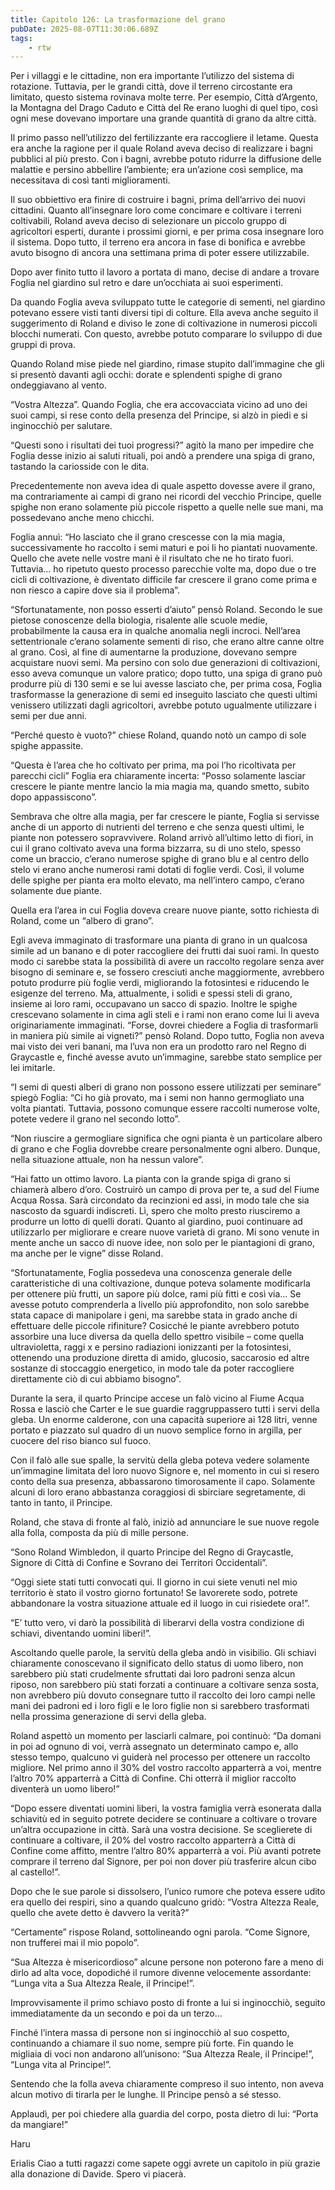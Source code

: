 ```yaml
---
title: Capitolo 126: La trasformazione del grano
pubDate: 2025-08-07T11:30:06.689Z
tags:
    - rtw
---
```







Per i villaggi e le cittadine, non era importante l’utilizzo del sistema di rotazione. Tuttavia, per le grandi città, dove il terreno circostante era limitato, questo sistema rovinava molte terre. Per esempio, Città d’Argento, la Montagna del Drago Caduto e Città del Re erano luoghi di quel tipo, così ogni mese dovevano importare una grande quantità di grano da altre città.


Il primo passo nell’utilizzo del fertilizzante era raccogliere il letame. Questa era anche la ragione per il quale Roland aveva deciso di realizzare i bagni pubblici al più presto. Con i bagni, avrebbe potuto ridurre la diffusione delle malattie e persino abbellire l’ambiente; era un’azione così semplice, ma necessitava di così tanti miglioramenti.


Il suo obbiettivo era finire di costruire i bagni, prima dell’arrivo dei nuovi cittadini. Quanto all’insegnare loro come concimare e coltivare i terreni coltivabili, Roland aveva deciso di selezionare un piccolo gruppo di agricoltori esperti, durante i prossimi giorni, e per prima cosa insegnare loro il sistema. Dopo tutto, il terreno era ancora in fase di bonifica e avrebbe avuto bisogno di ancora una settimana prima di poter essere utilizzabile.


Dopo aver finito tutto il lavoro a portata di mano, decise di andare a trovare Foglia nel giardino sul retro e dare un’occhiata ai suoi esperimenti.


Da quando Foglia aveva sviluppato tutte le categorie di sementi, nel giardino potevano essere visti tanti diversi tipi di colture. Ella aveva anche seguito il suggerimento di Roland e diviso le zone di coltivazione in numerosi piccoli blocchi numerati. Con questo, avrebbe potuto comparare lo sviluppo di due gruppi di prova.


Quando Roland mise piede nel giardino, rimase stupito dall’immagine che gli si presentò davanti agli occhi: dorate e splendenti spighe di grano ondeggiavano al vento.


“Vostra Altezza”. Quando Foglia, che era accovacciata vicino ad uno dei suoi campi, si rese conto della presenza del Principe, si alzò in piedi e si inginocchiò per salutare.


“Questi sono i risultati dei tuoi progressi?” agitò la mano per impedire che Foglia desse inizio ai saluti rituali, poi andò a prendere una spiga di grano, tastando la cariosside con le dita.


Precedentemente non aveva idea di quale aspetto dovesse avere il grano, ma contrariamente ai campi di grano nei ricordi del vecchio Principe, quelle spighe non erano solamente più piccole rispetto a quelle nelle sue mani, ma possedevano anche meno chicchi.


Foglia annuì: “Ho lasciato che il grano crescesse con la mia magia, successivamente ho raccolto i semi maturi e poi li ho piantati nuovamente. Quello che avete nelle vostre mani è il risultato che ne ho tirato fuori. Tuttavia… ho ripetuto questo processo parecchie volte ma, dopo due o tre cicli di coltivazione, è diventato difficile far crescere il grano come prima e non riesco a capire dove sia il problema”.


“Sfortunatamente, non posso esserti d’aiuto” pensò Roland. Secondo le sue pietose conoscenze della biologia, risalente alle scuole medie, probabilmente la causa era in qualche anomalia negli incroci. Nell’area settentrionale c’erano solamente sementi di riso, che erano altre canne oltre al grano. Così, al fine di aumentarne la produzione, dovevano sempre acquistare nuovi semi. Ma persino con solo due generazioni di coltivazioni, esso aveva comunque un valore pratico; dopo tutto, una spiga di grano può produrre più di 130 semi e se lui avesse lasciato che, per prima cosa, Foglia trasformasse la generazione di semi ed inseguito lasciato che questi ultimi venissero utilizzati dagli agricoltori, avrebbe potuto ugualmente utilizzare i semi per due anni.


“Perché questo è vuoto?” chiese Roland, quando notò un campo di sole spighe appassite.


“Questa è l’area che ho coltivato per prima, ma poi l’ho ricoltivata per parecchi cicli” Foglia era chiaramente incerta: “Posso solamente lasciar crescere le piante mentre lancio la mia magia ma, quando smetto, subito dopo appassiscono”.


Sembrava che oltre alla magia, per far crescere le piante, Foglia si servisse anche di un apporto di nutrienti del terreno e che senza questi ultimi, le piante non potessero sopravvivere. Roland arrivò all’ultimo letto di fiori, in cui il grano coltivato aveva una forma bizzarra, su di uno stelo, spesso come un braccio, c’erano numerose spighe di grano blu e al centro dello stelo vi erano anche numerosi rami dotati di foglie verdi. Così, il volume delle spighe per pianta era molto elevato, ma nell’intero campo, c’erano solamente due piante.


Quella era l’area in cui Foglia doveva creare nuove piante, sotto richiesta di Roland, come un “albero di grano”.


Egli aveva immaginato di trasformare una pianta di grano in un qualcosa simile ad un banano e di poter raccogliere dei frutti dai suoi rami. In questo modo ci sarebbe stata la possibilità di avere un raccolto regolare senza aver bisogno di seminare e, se fossero cresciuti anche maggiormente, avrebbero potuto produrre più foglie verdi, migliorando la fotosintesi e riducendo le esigenze del terreno. Ma, attualmente, i solidi e spessi steli di grano, insieme ai loro rami, occupavano un sacco di spazio. Inoltre le spighe crescevano solamente in cima agli steli e i rami non erano come lui li aveva originariamente immaginati. “Forse, dovrei chiedere a Foglia di trasformarli in maniera più simile ai vigneti?” pensò Roland. Dopo tutto, Foglia non aveva mai visto dei veri banani, ma l’uva non era un prodotto raro nel Regno di Graycastle e, finché avesse avuto un’immagine, sarebbe stato semplice per lei imitarle.


“I semi di questi alberi di grano non possono essere utilizzati per seminare” spiegò Foglia: “Ci ho già provato, ma i semi non hanno germogliato una volta piantati. Tuttavia, possono comunque essere raccolti numerose volte, potete vedere il grano nel secondo lotto”.


“Non riuscire a germogliare significa che ogni pianta è un particolare albero di grano e che Foglia dovrebbe creare personalmente ogni albero. Dunque, nella situazione attuale, non ha nessun valore”.


“Hai fatto un ottimo lavoro. La pianta con la grande spiga di grano si chiamerà albero d’oro. Costruirò un campo di prova per te, a sud del Fiume Acqua Rossa. Sarà circondato da recinzioni ed assi, in modo tale che sia nascosto da sguardi indiscreti. Lì, spero che molto presto riusciremo a produrre un lotto di quelli dorati. Quanto al giardino, puoi continuare ad utilizzarlo per migliorare e creare nuove varietà di grano. Mi sono venute in mente anche un sacco di nuove idee, non solo per le piantagioni di grano, ma anche per le vigne” disse Roland.


“Sfortunatamente, Foglia possedeva una conoscenza generale delle caratteristiche di una coltivazione, dunque poteva solamente modificarla per ottenere più frutti, un sapore più dolce, rami più fitti e così via… Se avesse potuto comprenderla a livello più approfondito, non solo sarebbe stata capace di manipolare i geni, ma sarebbe stata in grado anche di effettuare delle piccole rifiniture? Cosicché le piante avrebbero potuto assorbire una luce diversa da quella dello spettro visibile – come quella ultravioletta, raggi x e persino radiazioni ionizzanti per la fotosintesi, ottenendo una produzione diretta di amido, glucosio, saccarosio ed altre sostanze di stoccaggio energetico, in modo tale da poter raccogliere direttamente ciò di cui abbiamo bisogno”.


Durante la sera, il quarto Principe accese un falò vicino al Fiume Acqua Rossa e lasciò che Carter e le sue guardie raggruppassero tutti i servi della gleba. Un enorme calderone, con una capacità superiore ai 128 litri, venne portato e piazzato sul quadro di un nuovo semplice forno in argilla, per cuocere del riso bianco sul fuoco.


Con il falò alle sue spalle, la servitù della gleba poteva vedere solamente un’immagine limitata del loro nuovo Signore e, nel momento in cui si resero conto della sua presenza, abbassarono timorosamente il capo. Solamente alcuni di loro erano abbastanza coraggiosi di sbirciare segretamente, di tanto in tanto, il Principe.


Roland, che stava di fronte al falò, iniziò ad annunciare le sue nuove regole alla folla, composta da più di mille persone.


“Sono Roland Wimbledon, il quarto Principe del Regno di Graycastle, Signore di Città di Confine e Sovrano dei Territori Occidentali”.


“Oggi siete stati tutti convocati qui. Il giorno in cui siete venuti nel mio territorio è stato il vostro giorno fortunato! Se lavorerete sodo, potrete abbandonare la vostra situazione attuale ed il luogo in cui risiedete ora!”.


“E’ tutto vero, vi darò la possibilità di liberarvi della vostra condizione di schiavi, diventando uomini liberi!”.


Ascoltando quelle parole, la servitù della gleba andò in visibilio. Gli schiavi chiaramente conoscevano il significato dello status di uomo libero, non sarebbero più stati crudelmente sfruttati dai loro padroni senza alcun riposo, non sarebbero più stati forzati a continuare a coltivare senza sosta, non avrebbero più dovuto consegnare tutto il raccolto dei loro campi nelle mani dei padroni ed i loro figli e le loro figlie non si sarebbero trasformati nella prossima generazione di servi della gleba.


Roland aspettò un momento per lasciarli calmare, poi continuò: “Da domani in poi ad ognuno di voi, verrà assegnato un determinato campo e, allo stesso tempo, qualcuno vi guiderà nel processo per ottenere un raccolto migliore. Nel primo anno il 30% del vostro raccolto apparterrà a voi, mentre l’altro 70% apparterrà a Città di Confine. Chi otterrà il miglior raccolto diventerà un uomo libero!”


“Dopo essere diventati uomini liberi, la vostra famiglia verrà esonerata dalla schiavitù ed in seguito potrete decidere se continuare a coltivare o trovare un’altra occupazione in città. Sarà una vostra decisione. Se sceglierete di continuare a coltivare, il 20% del vostro raccolto apparterrà a Città di Confine come affitto, mentre l’altro 80% apparterrà a voi. Più avanti potrete comprare il terreno dal Signore, per poi non dover più trasferire alcun cibo al castello!”.


Dopo che le sue parole si dissolsero, l’unico rumore che poteva essere udito era quello dei respiri, sino a quando qualcuno gridò: “Vostra Altezza Reale, quello che avete detto è davvero la verità?”


“Certamente” rispose Roland, sottolineando ogni parola. “Come Signore, non trufferei mai il mio popolo”.


“Sua Altezza è misericordioso” alcune persone non poterono fare a meno di dirlo ad alta voce, dopodiché il rumore divenne velocemente assordante: “Lunga vita a Sua Altezza Reale, il Principe!”.


Improvvisamente il primo schiavo posto di fronte a lui si inginocchiò, seguito immediatamente da un secondo e poi da un terzo…


Finché l’intera massa di persone non si inginocchiò al suo cospetto, continuando a chiamare il suo nome, sempre più forte. Fin quando le migliaia di voci non andarono all’unisono: “Sua Altezza Reale, il Principe!”, “Lunga vita al Principe!”.


Sentendo che la folla aveva chiaramente compreso il suo intento, non aveva alcun motivo di tirarla per le lunghe. Il Principe pensò a sé stesso.


Applaudì, per poi chiedere alla guardia del corpo, posta dietro di lui: “Porta da mangiare!”






Haru










 Erialis Ciao a tutti ragazzi come sapete oggi avrete un capitolo in più grazie alla donazione di Davide. Spero vi piacerà. 
                                


                                




